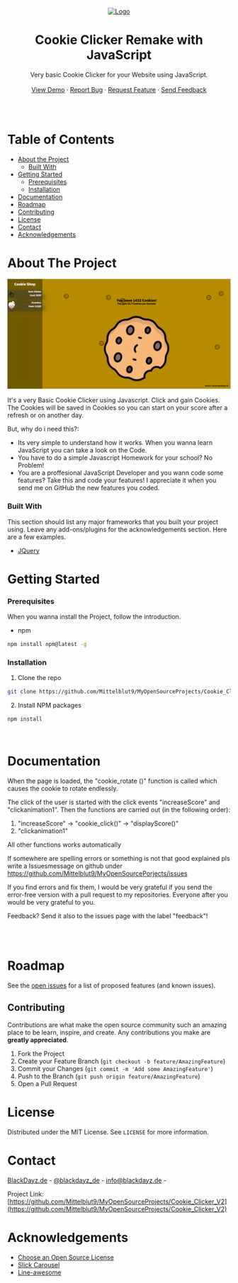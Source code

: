 <br />
<p align="center">
  <a href="">
    <img src="https://www.blackdayz.de/src/img/logo/Blackdayzlogo.png" alt="Logo" width="500" height="300">
  </a>

  <h1 align="center">Cookie Clicker Remake with JavaScript</h1>

  <p align="center">
     Very basic Cookie Clicker for your Website using JavaScript.
    <br />
    <br />
    <a href="https://www.blackdayz.de/OpenSourceProjekte/Cookie_Clicker_V2/">View Demo</a>
    ·
    <a href="https://github.com/Mittelblut9/MyOpenSourceProjects/Cookie_Clicker_V2issues">Report Bug</a>
    ·
    <a href="https://github.com/Mittelblut9/MyOpenSourceProjects/Cookie_Clicker_V2issues">Request Feature</a>
    ·
    <a href="https://github.com/Mittelblut9/MyOpenSourceProjects/Cookie_Clicker_V2issues" title="Send feedback with the Label 'Feedback'">Send Feedback</a>
  </p>
</p>

<br />
<br />

<!-- TABLE OF CONTENTS -->
# Table of Contents

* [About the Project](#about-the-project)
  * [Built With](#built-with)
* [Getting Started](#getting-started)
  * [Prerequisites](#prerequisites)
  * [Installation](#installation)
* [Documentation](#Documentation)
* [Roadmap](#roadmap)
* [Contributing](#contributing)
* [License](#license)
* [Contact](#contact)
* [Acknowledgements](#acknowledgements)



<!-- ABOUT THE PROJECT -->
# About The Project

<img src="src/img/github/CookieClickerV2_Screenshot.png">

It's a very Basic Cookie Clicker using Javascript. Click and gain Cookies. The Cookies will be saved in Cookies so you can start on your score after a refresh or on another day.

But, why do i need this?:
* Its very simple to understand how it works. When you wanna learn JavaScript you can take a look on the Code.
* You have to do a simple Javascript Homework for your school? No Problem!
* You are a proffesional JavaScript Developer and you wann code some features? Take this and code your features! I appreciate it when you send me on GitHub the new features you coded.

### Built With
This section should list any major frameworks that you built your project using. Leave any add-ons/plugins for the acknowledgements section. Here are a few examples.
* [JQuery](https://jquery.com)

<!-- GETTING STARTED -->
# Getting Started

### Prerequisites

When you wanna install the Project, follow the introduction.
* npm
```sh
npm install npm@latest -g
```

### Installation

1. Clone the repo
```sh
git clone https://github.com/Mittelblut9/MyOpenSourceProjects/Cookie_Clicker_V2.git
```
2. Install NPM packages
```sh
npm install
```
<br />

# Documentation

When the page is loaded, the "cookie_rotate ()" function is called
which causes the cookie to rotate endlessly.

The click of the user is started with the click events "increaseScore" and 
"clickanimation1".
Then the functions are carried out (in the following order):
1. "increaseScore" -> "cookie_click()" -> "displayScore()" 
2. "clickanimation1"


All other functions works automatically


If somewhere are spelling errors or something is not that good explained
pls write a Issuesmessage on github under 
https://github.com/Mittelblut9/MyOpenSourcePorjects/issues

If you find errors and fix them, I would be very grateful 
if you send the error-free version with a pull request to my repositories. 
Everyone after you would be very grateful to you.

Feedback? Send it also to the issues page with the label "feedback"!

<br /><br />
<!-- ROADMAP -->
# Roadmap

See the [open issues](https://github.com/Mittelblut9/MyOpenSourceProjects/Cookie_Clicker_V2/issues) for a list of proposed features (and known issues).



<!-- CONTRIBUTING -->
## Contributing

Contributions are what make the open source community such an amazing place to be learn, inspire, and create. Any contributions you make are **greatly appreciated**.

1. Fork the Project
2. Create your Feature Branch (`git checkout -b feature/AmazingFeature`)
3. Commit your Changes (`git commit -m 'Add some AmazingFeature'`)
4. Push to the Branch (`git push origin feature/AmazingFeature`)
5. Open a Pull Request



<!-- LICENSE -->
# License

Distributed under the MIT License. See `LICENSE` for more information.



<!-- CONTACT -->
# Contact

[BlackDayz.de](https://www.blackdayz.de) - [@blackdayz_de](https://www.instagram.com/blackdayz_de/) - info@blackdayz.de - 

Project Link: [https://github.com/Mittelblut9/MyOpenSourceProjects/Cookie_Clicker_V2](https://github.com/Mittelblut9/MyOpenSourceProjects/Cookie_Clicker_V2)



<!-- ACKNOWLEDGEMENTS -->
# Acknowledgements
* [Choose an Open Source License](https://choosealicense.com)
* [Slick Carousel](https://kenwheeler.github.io/slick)
* [Line-awesome](https://icons8.com/line-awesome)
